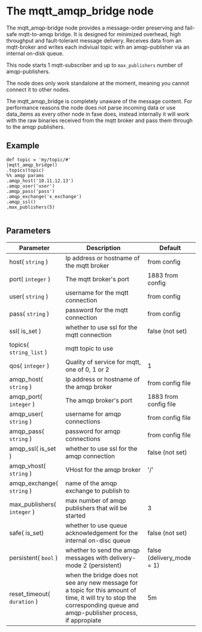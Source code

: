 The mqtt_amqp_bridge node
=====================

The mqtt_amqp-bridge node provides a message-order preserving and fail-safe mqtt-to-amqp bridge.
It is designed for minimized overhead, high throughput and fault-tolerant message delivery.
Receives data from an mqtt-broker and writes each indiviual topic with an amqp-publisher via an internal on-disk queue.

This node starts 1 mqtt-subscriber and up to `max_publishers` number of amqp-publishers.

The node does only work standalone at the moment, meaning you cannot connect it to other nodes.

The mqtt_amqp_bridge is completely unaware of the message content.
For performance reasons the node does not parse incoming data or use data_items as every other node
in faxe does, instead internally it will work with the raw binaries received from the mqtt broker and pass them through to the amqp publishers.


Example
-------
```dfs  
def topic = 'my/topic/#'
|mqtt_amqp_bridge() 
.topics(topic)
%% amqp params
.amqp_host('10.11.12.13') 
.amqp_user('user')
.amqp_pass('pass')
.amqp_exchange('x_exchange')
.amqp_ssl()
.max_publishers(5) 
 
```


Parameters
----------
| Parameter                   | Description                                                                                                                                                             | Default                   |
|-----------------------------|-------------------------------------------------------------------------------------------------------------------------------------------------------------------------|---------------------------|
| host( `string` )            | Ip address or hostname of the mqtt broker                                                                                                                               | from config               |
| port( `integer` )           | The mqtt broker's port                                                                                                                                                  | 1883 from config          |
| user( `string` )            | username for the mqtt connection                                                                                                                                        | from config               |
| pass( `string` )            | password for the mqtt connection                                                                                                                                        | from config               |
| ssl( is_set )               | whether to use ssl for the mqtt connection                                                                                                                              | false (not set)           |
| topics( `string_list` )     | mqtt topic to use                                                                                                                                                       |                           |
| qos( `integer` )            | Quality of service for mqtt, one of 0, 1 or 2                                                                                                                           | 1                         |
| amqp_host( `string` )       | Ip address or hostname of the amqp broker                                                                                                                               | from config file          |
| amqp_port( `integer` )      | The amqp broker's port                                                                                                                                                  | 1883 from config file     |
| amqp_user( `string` )       | username for amqp connections                                                                                                                                           | from config file          |
| amqp_pass( `string` )       | password for amqp connections                                                                                                                                           | from config file          |
| amqp_ssl( is_set )          | whether to use ssl for the amqp connection                                                                                                                              | false (not set)           |
| amqp_vhost( `string` )      | VHost for the amqp broker                                                                                                                                               | '/'                       |
| amqp_exchange( `string` )   | name of the amqp exchange to publish to                                                                                                                                 |                           |
| max_publishers( `integer` ) | max number of amqp publishers that will be started                                                                                                                      | 3                         |
| safe( is_set)               | whether to use queue acknowledgement for the internal on-disc queue                                                                                                     | false (not set)           |
| persistent( `bool` )        | whether to send the amqp messages with delivery-mode 2 (persistent)                                                                                                     | false (delivery_mode = 1) |
| reset_timeout( `duration` ) | when the bridge does not see any new message for a topic for this amount of time, it will try to stop the corresponding queue and amqp-publisher process, if appropiate | 5m                        |
 

